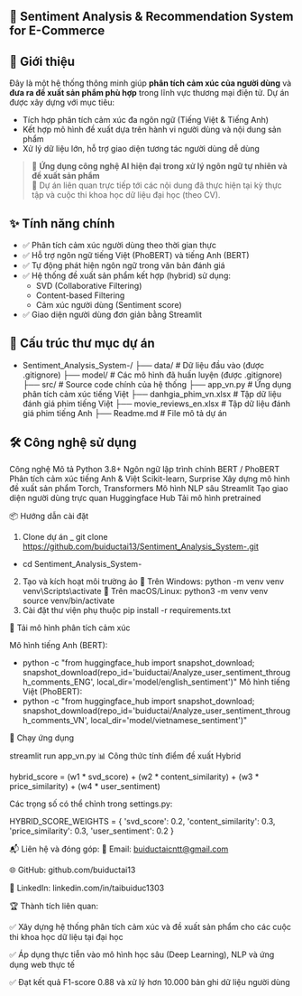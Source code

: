 ## 🧠 Sentiment Analysis & Recommendation System for E-Commerce

## 🚀 Giới thiệu

Đây là một hệ thống thông minh giúp **phân tích cảm xúc của người dùng** và **đưa ra đề xuất sản phẩm phù hợp** trong lĩnh vực thương mại điện tử. Dự án được xây dựng với mục tiêu:

- Tích hợp phân tích cảm xúc đa ngôn ngữ (Tiếng Việt & Tiếng Anh)
- Kết hợp mô hình đề xuất dựa trên hành vi người dùng và nội dung sản phẩm
- Xử lý dữ liệu lớn, hỗ trợ giao diện tương tác người dùng dễ dùng

> 🔎 **Ứng dụng công nghệ AI hiện đại trong xử lý ngôn ngữ tự nhiên và đề xuất sản phẩm**  
> 🧪 Dự án liên quan trực tiếp tới các nội dung đã thực hiện tại kỳ thực tập và cuộc thi khoa học dữ liệu đại học (theo CV).

## ✨ Tính năng chính

- ✅ Phân tích cảm xúc người dùng theo thời gian thực
- ✅ Hỗ trợ ngôn ngữ tiếng Việt (PhoBERT) và tiếng Anh (BERT)
- ✅ Tự động phát hiện ngôn ngữ trong văn bản đánh giá
- ✅ Hệ thống đề xuất sản phẩm kết hợp (hybrid) sử dụng:
  - SVD (Collaborative Filtering)
  - Content-based Filtering
  - Cảm xúc người dùng (Sentiment score)
- ✅ Giao diện người dùng đơn giản bằng Streamlit

## 📂 Cấu trúc thư mục dự án

- Sentiment_Analysis_System-/
├── data/                  # Dữ liệu đầu vào (được .gitignore)
├── model/                 # Các mô hình đã huấn luyện (được .gitignore)
├── src/                   # Source code chính của hệ thống
├── app_vn.py             # Ứng dụng phân tích cảm xúc tiếng Việt
├── danhgia_phim_vn.xlsx  # Tập dữ liệu đánh giá phim tiếng Việt
├── movie_reviews_en.xlsx # Tập dữ liệu đánh giá phim tiếng Anh
├── Readme.md             # File mô tả dự án

## 🛠️ Công nghệ sử dụng
Công nghệ	Mô tả
Python 3.8+	Ngôn ngữ lập trình chính
BERT / PhoBERT	Phân tích cảm xúc tiếng Anh & Việt
Scikit-learn, Surprise	Xây dựng mô hình đề xuất sản phẩm
Torch, Transformers	Mô hình NLP sâu
Streamlit	Tạo giao diện người dùng trực quan
Huggingface Hub	Tải mô hình pretrained

📦 Hướng dẫn cài đặt
1. Clone dự án
_ git clone https://github.com/buiductai13/Sentiment_Analysis_System-.git
- cd Sentiment_Analysis_System-

2. Tạo và kích hoạt môi trường ảo
🔹 Trên Windows:
python -m venv venv
venv\Scripts\activate
🔹 Trên macOS/Linux:
python3 -m venv venv
source venv/bin/activate
3. Cài đặt thư viện phụ thuộc
pip install -r requirements.txt

🤖 Tải mô hình phân tích cảm xúc

Mô hình tiếng Anh (BERT):
- python -c "from huggingface_hub import snapshot_download; snapshot_download(repo_id='buiductai/Analyze_user_sentiment_through_comments_ENG', local_dir='model/english_sentiment')"
Mô hình tiếng Việt (PhoBERT):
- python -c "from huggingface_hub import snapshot_download; snapshot_download(repo_id='buiductai/Analyze_user_sentiment_through_comments_VN', local_dir='model/vietnamese_sentiment')"


🚀 Chạy ứng dụng

streamlit run app_vn.py
📊 Công thức tính điểm đề xuất Hybrid

hybrid_score = (w1 * svd_score) + (w2 * content_similarity) + (w3 * price_similarity) + (w4 * user_sentiment)

Các trọng số có thể chỉnh trong settings.py:

HYBRID_SCORE_WEIGHTS = {
    'svd_score': 0.2,
    'content_similarity': 0.3,
    'price_similarity': 0.3,
    'user_sentiment': 0.2
}

📬 Liên hệ và đóng góp:
📧 Email: buiductaicntt@gmail.com

🌐 GitHub: github.com/buiductai13

💼 LinkedIn: linkedin.com/in/taibuiduc1303

🏆 Thành tích liên quan:

✅ Xây dựng hệ thống phân tích cảm xúc và đề xuất sản phẩm cho các cuộc thi khoa học dữ liệu tại đại học

✅ Áp dụng thực tiễn vào mô hình học sâu (Deep Learning), NLP và ứng dụng web thực tế

✅ Đạt kết quả F1-score 0.88 và xử lý hơn 10.000 bản ghi dữ liệu người dùng
